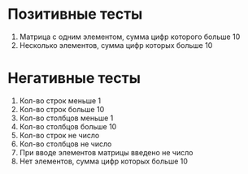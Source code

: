 # Позитивные тесты

1. Матрица с одним элементом, сумма цифр которого больше 10
2. Несколько элементов, сумма цифр которых больше 10 

# Негативные тесты

1. Кол-во строк меньше 1
2. Кол-во строк больше 10
3. Кол-во столбцов меньше 1
4. Кол-во столбцов больше 10
5. Кол-во строк не число
6. Кол-во столбцов не число
7. При вводе элементов матрицы введено не число
8. Нет элементов, сумма цифр которых больше 10